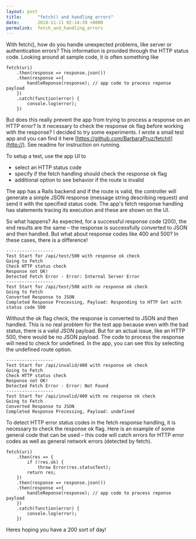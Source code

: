 ```yaml
---
layout: post
title:      "fetch() and handling errors"
date:       2018-11-11 02:14:39 +0000
permalink:  fetch_and_handling_errors
---
```



With fetch(), how do you handle unexpected problems, like server or authentication errors?  This information is provided through the HTTP status code.  Looking around at sample code, it is often something like  

```
fetch(uri)                              
    .then(response => response.json())
    .then(response =>{
        handleReponse(response); // app code to process reponse payload
    })
    .catch(function(error) {
        console.log(error);
    })   
```

But does this really prevent the app from trying to process a response on an HTTP error?   Is it necessary to check the response ok flag before working with the response? I decided to try some experiments.  I wrote a small test app and you can find it here [https://github.com/BarbaraPruz/fetchit](http://).  See readme for instruction on running. 

To setup a test, use the app UI to

* select an HTTP status code
* specify if the fetch handling should check the response ok flag 
* additional option to see behavior if the route is invalid

The app has a Rails backend and if the route is valid, the controller will generate a simple JSON response (message string describing request) and send it with the specified status code.  The app's fetch response handling has statements tracing its execution and these are shown on the UI.

So what happens?  As expected, for a successful response code (200), the end results are the same – the response is successfully converted to JSON and then handled.   But what about response codes like 400 and 500?   In these cases, there is a difference!  

    ------------------
    Test Start for /api/test/500 with response ok check
    Going to Fetch
    Check HTTP status check
    Response not OK!
    Detected Fetch Error - Error: Internal Server Error
    ------------------
    Test Start for /api/test/500 with no response ok check
    Going to Fetch
    Converted Response to JSON
    Completed Response Processing, Payload: Responding to HTTP Get with status code 500
		
Without the ok flag check, the response is converted to JSON and then handled.  This is no real problem for the test
app because even with the bad status, there is a valid JSON payload.   But for an actual issue, like an HTTP 500, there would be no JSON payload.  The code to process the response will need to check for undefined.  In the app, you can see this by selecting the undefined route option.

    ------------------
    Test Start for /api/invalid/400 with response ok check
    Going to Fetch
    Check HTTP status check
    Response not OK!
    Detected Fetch Error - Error: Not Found
    ------------------
    Test Start for /api/invalid/400 with no response ok check
    Going to Fetch
    Converted Response to JSON
    Completed Response Processing, Payload: undefined

To detect HTTP error status codes in the fetch response handling, it is necessary to check the response ok flag.   Here is an example of some general code that can be used – this code will catch errors for HTTP error codes as well as general network errors (detected by fetch).

```
fetch(uri)    
    .then(res => {
        if (!res.ok) {
            throw Error(res.statusText);
        return res;   
    })                               
    .then(response => response.json())
    .then(response =>{
        handleReponse(response); // app code to process reponse payload
    })
    .catch(function(error) {
        console.log(error);
    })       
```

Heres hoping you have a 200 sort of day!
